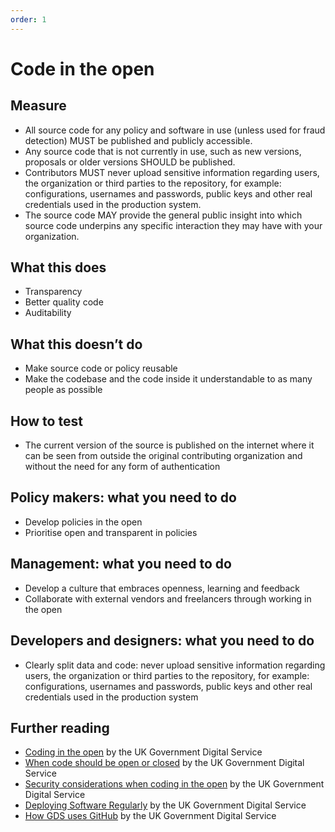 ```yaml
---
order: 1
---
```


# Code in the open

## Measure

* All source code for any policy and software in use (unless used for fraud detection) MUST be published and publicly accessible.
* Any source code that is not currently in use, such as new versions, proposals or older versions SHOULD be published.
* Contributors MUST never upload sensitive information regarding users, the organization or third parties to the repository, for example: configurations, usernames and passwords, public keys and other real credentials used in the production system.
* The source code MAY provide the general public insight into which source code underpins any specific interaction they may have with your organization.

## What this does

* Transparency
* Better quality code
* Auditability

## What this doesn’t do

* Make source code or policy reusable
* Make the codebase and the code inside it understandable to as many people as possible

## How to test

* The current version of the source is published on the internet where it can be seen from outside the original contributing organization and without the need for any form of authentication

## Policy makers: what you need to do

* Develop policies in the open
* Prioritise open and transparent in policies

## Management: what you need to do

* Develop a culture that embraces openness, learning and feedback
* Collaborate with external vendors and freelancers through working in the open

## Developers and designers: what you need to do

* Clearly split data and code: never upload sensitive information regarding users, the organization or third parties to the repository, for example: configurations, usernames and passwords, public keys and other real credentials used in the production system

## Further reading

* [Coding in the open](https://gds.blog.gov.uk/2012/10/12/coding-in-the-open/) by the UK Government Digital Service
* [When code should be open or closed](https://www.gov.uk/government/publications/open-source-guidance/when-code-should-be-open-or-closed) by the UK Government Digital Service
* [Security considerations when coding in the open](https://www.gov.uk/government/publications/open-source-guidance/security-considerations-when-coding-in-the-open) by the UK Government Digital Service
* [Deploying Software Regularly](https://www.gov.uk/service-manual/technology/deploying-software-regularly) by the UK Government Digital Service
* [How GDS uses GitHub](https://gdstechnology.blog.gov.uk/2014/01/27/how-we-use-github/) by the UK Government Digital Service
